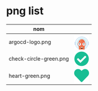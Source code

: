 # png list



| nom  |  |
|------------- | :-------------: |
| argocd-logo.png | <img src="https://github.com/passmanSA/public-icons/blob/master/png/argocd-logo.png" width=40 align=left> |
| check-circle-green.png | <img src="https://github.com/passmanSA/public-icons/blob/master/png/check-circle-green.png" width=40 align=left> |
| heart-green.png | <img src="https://github.com/passmanSA/public-icons/blob/master/png/heart-green.png" width=40 align=left> |
